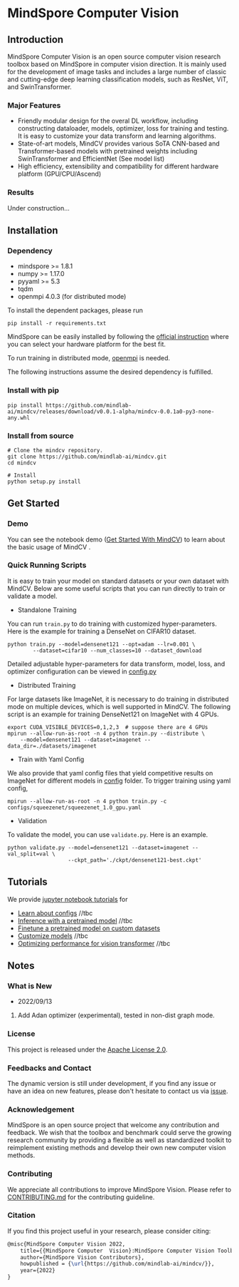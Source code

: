 # MindSpore Computer Vision

## Introduction
MindSpore Computer Vision is an open source computer vision research toolbox based on MindSpore in computer vision direction. It is mainly used for the development of image tasks and includes a large number of classic and cutting-edge deep learning classification models, such as ResNet, ViT, and SwinTransformer.


### Major Features
- Friendly modular design for the overal DL workflow, including constructing dataloader, models, optimizer, loss for training and testing. It is easy to customize your data transform and learning algorithms. 
- State-of-art models, MindCV provides various SoTA CNN-based and Transformer-based models with pretrained weights including SwinTransformer and EfficientNet (See model list) 
- High efficiency, extensibility and compatibility for different hardware platform  (GPU/CPU/Ascend)

### Results

Under construction... 

## Installation

### Dependency

- mindspore >= 1.8.1
- numpy >= 1.17.0
- pyyaml >= 5.3
- tqdm
- openmpi 4.0.3 (for distributed mode) 

To install the dependent packages, please run
```shell
pip install -r requirements.txt
```

MindSpore can be easily installed by following the [official instruction](https://www.mindspore.cn/install) where you can select your hardware platform for the best fit.  

To run training in distributed mode, [openmpi](https://www.open-mpi.org/software/ompi/v4.0/) is needed.   

The following instructions assume the desired dependency is fulfilled. 

### Install with pip

```shell
pip install https://github.com/mindlab-ai/mindcv/releases/download/v0.0.1-alpha/mindcv-0.0.1a0-py3-none-any.whl
```

### Install from source

```shell
# Clone the mindcv repository.
git clone https://github.com/mindlab-ai/mindcv.git
cd mindcv

# Install
python setup.py install
```

## Get Started 

### Demo
You can see the notebook demo ([Get Started With MindCV](quick_tour.ipynb)) to learn about the basic usage of MindCV . 


### Quick Running Scripts
It is easy to train your model on standard datasets or your own dataset with MindCV. Below are some useful scripts that you can run directly to train or validate a model.  

- Standalone Training

You can run `train.py` to do training with customized hyper-parameters. Here is the example for training a DenseNet on CIFAR10 dataset.
``` shell
python train.py --model=densenet121 --opt=adam --lr=0.001 \
		--dataset=cifar10 --num_classes=10 --dataset_download    
```

Detailed adjustable hyper-parameters for data transform, model, loss, and optimizer configuration can be viewed in [config.py](config.py)

- Distributed Training

For large datasets like ImageNet, it is necessary to do training in distributed mode on multiple devices, which is well supported in MindCV. The following script is an example for training DenseNet121 on ImageNet with 4 GPUs.   

```shell
export CUDA_VISIBLE_DEVICES=0,1,2,3  # suppose there are 4 GPUs
mpirun --allow-run-as-root -n 4 python train.py --distribute \
	--model=densenet121 --dataset=imagenet --data_dir=./datasets/imagenet   
```

- Train with Yaml Config

We also provide that yaml config files that yield competitive results on ImageNet for different models in [config](configs) folder. To trigger training using yaml config, 

```shell
mpirun --allow-run-as-root -n 4 python train.py -c configs/squeezenet/squeezenet_1.0_gpu.yaml    
```

- Validation

To validate the model, you can use `validate.py`. Here is an example.
```shell
python validate.py --model=densenet121 --dataset=imagenet --val_split=val \
		           --ckpt_path='./ckpt/densenet121-best.ckpt' 
``` 


## Tutorials
We provide [jupyter notebook tutorials](tutorials) for  

- [Learn about configs](tutorials/learn_about_config.ipynb)  //tbc
- [Inference with a pretrained model](tutorials/inference.ipynb) //tbc
- [Finetune a pretrained model on custom datasets](tutorials/finetune.ipynb) 
- [Customize models](tutorials/customize_model.ipynb) //tbc
- [Optimizing performance for vision transformer](tutorials/transformer.ipynb) //tbc


## Notes
### What is New 

- 2022/09/13
1. Add Adan optimizer (experimental), tested in non-dist graph mode. 

### License

This project is released under the [Apache License 2.0](LICENSE.md).

### Feedbacks and Contact

The dynamic version is still under development, if you find any issue or have an idea on new features, please don't hesitate to contact us via [issue](https://github.com/mindlab-ai/mindcv/issues).

### Acknowledgement

MindSpore is an open source project that welcome any contribution and feedback. We wish that the toolbox and benchmark could serve the growing research community by providing a flexible as well as standardized toolkit to reimplement existing methods and develop their own new computer vision methods.

### Contributing

We appreciate all contributions to improve MindSpore Vision. Please refer to [CONTRIBUTING.md](CONTRIBUTING.md) for the contributing guideline.

### Citation

If you find this project useful in your research, please consider citing:

```latex
@misc{MindSpore Computer Vision 2022,
    title={{MindSpore Computer  Vision}:MindSpore Computer Vision Toolbox and Benchmark},
    author={MindSpore Vision Contributors},
    howpublished = {\url{https://github.com/mindlab-ai/mindcv/}},
    year={2022}
}
```
